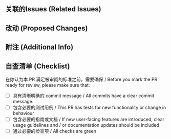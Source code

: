 ## 关联的Issues (Related Issues)
<!-- 列出本 PR 尝试解决或修复的 issues，或者描述本 PR 的目的。 -->
<!-- link all issues that this PR might resolve/fix. If an issue doesn't exist, include a brief motivation for the change being made.-->

## 改动 (Proposed Changes)
<!-- 改动清单 -->
<!-- provide a clear list of the changes being made-->


## 附注 (Additional Info)
<!-- 需要额外了解的信息 -->
<!-- callouts, links to documentation, and etc-->

## 自查清单 (Checklist)

在你认为本 PR 满足被审阅的标准之前，需要确保 / Before you mark the PR ready for review, please make sure that:
- [ ] 具有清晰明确的 commit message / All commits have a clear commit message.
- [ ] 包含必要的测试用例 / This PR has tests for new functionality or change in behaviour
- [ ] 包含必要的指南或文档 / If new user-facing features are introduced, clear usage guidelines and / or documentation updates should be included
- [ ] 通过必要的检查项 / All checks are green
